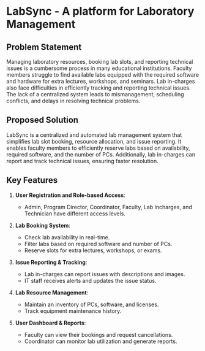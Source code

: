# LabSync - A platform for Laboratory Management

## Problem Statement

Managing laboratory resources, booking lab slots, and reporting technical issues is a cumbersome process in many educational institutions. Faculty members struggle to find available labs equipped with the required software and hardware for extra lectures, workshops, and seminars. Lab in-charges also face difficulties in efficiently tracking and reporting technical issues. The lack of a centralized system leads to mismanagement, scheduling conflicts, and delays in resolving technical problems.

## Proposed Solution

LabSync is a centralized and automated lab management system that simplifies lab slot booking, resource allocation, and issue reporting. It enables faculty members to efficiently reserve labs based on availability, required software, and the number of PCs. Additionally, lab in-charges can report and track technical issues, ensuring faster resolution.

## Key Features
1. **User Registration and Role-based Access**:
    - Admin, Program Director, Coordinator, Faculty, Lab Incharges, and Technician have different access levels.
    
2. **Lab Booking System**:
    - Check lab availability in real-time.
    - Filter labs based on required software and number of PCs.
    - Reserve slots for extra lectures, workshops, or exams.

3. **Issue Reporting & Tracking**:
    - Lab in-charges can report issues with descriptions and images.
    - IT staff receives alerts and updates the issue status.

4. **Lab Resource Management**:
    - Maintain an inventory of PCs, software, and licenses.
    - Track equipment maintenance history.

5. **User Dashboard & Reports**:
    - Faculty can view their bookings and request cancellations.
    - Coordinator can monitor lab utilization and generate reports.
